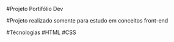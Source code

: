 #Projeto Portifólio Dev

#Projeto realizado somente para estudo em conceitos front-end

#Técnologias 
#HTML 
#CSS
